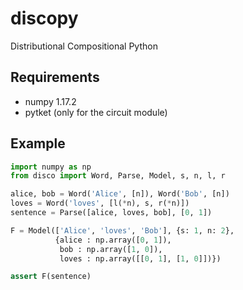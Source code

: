# discopy
Distributional Compositional Python

## Requirements

* numpy 1.17.2
* pytket (only for the circuit module)

## Example

```python
import numpy as np
from disco import Word, Parse, Model, s, n, l, r

alice, bob = Word('Alice', [n]), Word('Bob', [n])
loves = Word('loves', [l(*n), s, r(*n)])
sentence = Parse([alice, loves, bob], [0, 1])

F = Model(['Alice', 'loves', 'Bob'], {s: 1, n: 2},
          {alice : np.array([0, 1]),
           bob : np.array([1, 0]),
           loves : np.array([[0, 1], [1, 0]])})

assert F(sentence)
```
